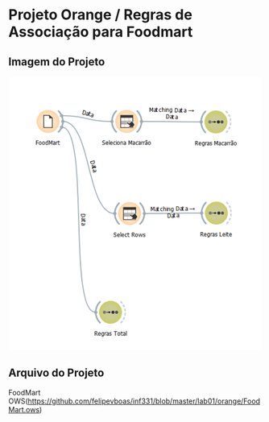 # Projeto Orange / Regras de Associação para Foodmart
## Imagem do Projeto
![FoodmartImage](https://github.com/felipevboas/inf331/blob/master/lab01/images/FoodMart.PNG?raw=true)
## Arquivo do Projeto
FoodMart OWS(https://github.com/felipevboas/inf331/blob/master/lab01/orange/FoodMart.ows)